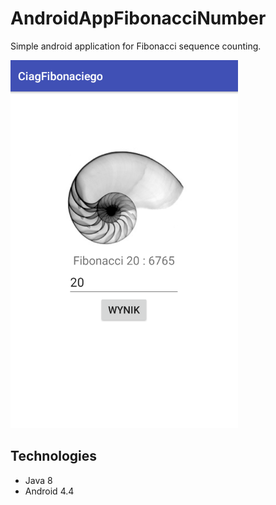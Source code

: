 # AndroidAppFibonacciNumber
Simple android application for Fibonacci sequence counting.

![View app](fibonacci.png)

## Technologies
* Java 8
* Android 4.4
